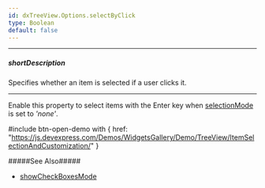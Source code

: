 ```yaml
---
id: dxTreeView.Options.selectByClick
type: Boolean
default: false
---
```

---
##### shortDescription
Specifies whether an item is selected if a user clicks it.

---
Enable this property to select items with the Enter key when [selectionMode](/api-reference/10%20UI%20Components/dxTreeView/1%20Configuration/selectionMode.md '/Documentation/ApiReference/UI_Components/dxTreeView/Configuration/#selectionMode') is set to *'none'*.

#include btn-open-demo with {
    href: "https://js.devexpress.com/Demos/WidgetsGallery/Demo/TreeView/ItemSelectionAndCustomization/"
}

#####See Also#####
- [showCheckBoxesMode](/api-reference/10%20UI%20Components/dxTreeView/1%20Configuration/showCheckBoxesMode.md '/Documentation/ApiReference/UI_Components/dxTreeView/Configuration/#showCheckBoxesMode')